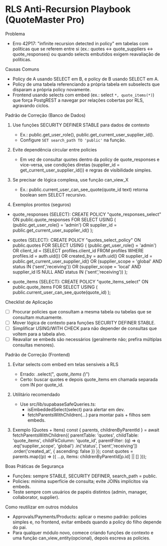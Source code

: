 # RLS Anti-Recursion Playbook (QuoteMaster Pro)

Problema
- Erro 42P17: "infinite recursion detected in policy" em tabelas com políticas que se referem entre si (ex.: quotes ↔ quote_suppliers ↔ quote_responses) ou quando selects embutidos exigem reavaliação de políticas.

Causas Comuns
- Policy de A usando SELECT em B, e policy de B usando SELECT em A.
- Policy de uma tabela referenciando a própria tabela em subselects que disparam a própria policy novamente.
- Frontend usando selects com embed (ex.: select `*, quote_items(*)`) que força PostgREST a navegar por relações cobertas por RLS, agravando ciclos.

Padrão de Correção (Banco de Dados)
1) Use funções SECURITY DEFINER STABLE para dados de contexto
   - Ex.: public.get_user_role(), public.get_current_user_supplier_id().
   - Configure `SET search_path TO 'public'` na função.

2) Evite dependência circular entre policies
   - Em vez de consultar quotes dentro da policy de quote_responses e vice-versa, use condições diretas (supplier_id = get_current_user_supplier_id()) e regras de visibilidade simples.

3) Se precisar de lógica complexa, use função can_view_X
   - Ex.: public.current_user_can_see_quote(quote_id text) retorna boolean sem SELECT recursivo.

4) Exemplos prontos (seguros)
- quote_responses (SELECT):
  CREATE POLICY "quote_responses_select" ON public.quote_responses
  FOR SELECT USING (
    (public.get_user_role() = 'admin') OR
    supplier_id = public.get_current_user_supplier_id()
  );

- quotes (SELECT):
  CREATE POLICY "quotes_select_policy" ON public.quotes
  FOR SELECT USING (
    (public.get_user_role() = 'admin') OR
    client_id = (SELECT profiles.client_id FROM profiles WHERE profiles.id = auth.uid()) OR
    created_by = auth.uid() OR
    supplier_id = public.get_current_user_supplier_id() OR
    (supplier_scope = 'global' AND status IN ('sent','receiving')) OR
    (supplier_scope = 'local' AND supplier_id IS NULL AND status IN ('sent','receiving'))
  );

- quote_items (SELECT):
  CREATE POLICY "quote_items_select" ON public.quote_items
  FOR SELECT USING (
    public.current_user_can_see_quote(quote_id)
  );

Checklist de Aplicação
- [ ] Procurar policies que consultam a mesma tabela ou tabelas que se consultam mutuamente.
- [ ] Mover lógica de contexto para funções SECURITY DEFINER STABLE.
- [ ] Simplificar USING/WITH CHECK para não depender de consultas que voltem para a tabela alvo.
- [ ] Reavaliar se embeds são necessários (geralmente não; prefira múltiplas consultas menores).

Padrão de Correção (Frontend)
1) Evitar selects com embed em telas sensíveis a RLS
   - Errado: .select("*, quote_items (*)")
   - Certo: buscar quotes e depois quote_items em chamada separada com IN por quote_id.

2) Utilitário recomendado
   - Use src/lib/supabaseSafeQueries.ts:
     - isEmbeddedSelect(select) para alertar em dev.
     - fetchParentsWithChildren(...) para montar pais + filhos sem embeds.

3) Exemplo (Quotes + Itens)
   const { parents, childrenByParentId } = await fetchParentsWithChildren({
     parentTable: 'quotes',
     childTable: 'quote_items',
     childFkColumn: 'quote_id',
     parentFilter: (q) => q
       .eq('supplier_scope', 'global')
       .in('status', ['sent','receiving'])
       .order('created_at', { ascending: false })
   });
   const quotes = parents.map((p) => ({ ...p, items: childrenByParentId[p.id] || [] }));

Boas Práticas de Segurança
- Funções: sempre STABLE, SECURITY DEFINER, search_path = public.
- Policies: mínima superfície de consulta; evite JOINs implícitos via embeds.
- Teste sempre com usuários de papéis distintos (admin, manager, collaborator, supplier).

Como reutilizar em outros módulos
- Approvals/Payments/Products: aplicar o mesmo padrão: policies simples e, no frontend, evitar embeds quando a policy do filho depende do pai.
- Para qualquer módulo novo, comece criando funções de contexto e uma função can_view_entity(opcional), depois escreva as policies.
